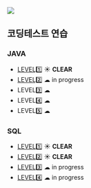 <img src="https://programmers.co.kr/assets/bi-programmers-light-0d164d49b51a123bab5cca11106145d6fac5a5ac04b8646780369c2a5bc0dd79.png" />

## 코딩테스트 연습 
### JAVA 
* <a href="https://github.com/dev-hee99/Programers/tree/master/study/src/level1">LEVEL1️⃣</a> ☀ **CLEAR**
* <a href="https://github.com/dev-hee99/Programers/tree/master/study/src/level2">LEVEL2️⃣</a> ☁ in progress
* LEVEL3️⃣ ☁
* LEVEL4️⃣ ☁
* LEVEL5️⃣ ☁

### SQL
* [LEVEL1️⃣](https://github.com/dev-hee99/Programers/tree/master/study/src/SQL/level1) ☀ **CLEAR**
* [LEVEL2️⃣](https://github.com/dev-hee99/Programers/tree/master/study/src/SQL/level2) ☀ **CLEAR**
* [LEVEL3️⃣](https://github.com/dev-hee99/Programers/tree/master/study/src/SQL/level3) ☁ in progress
* [LEVEL4️⃣](https://github.com/dev-hee99/Programers/tree/master/study/src/SQL/level4) ☁ in progress
